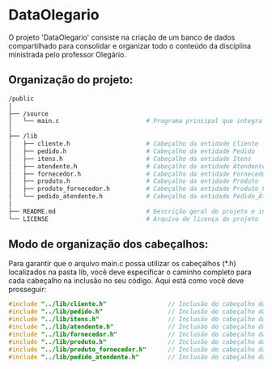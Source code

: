 # DataOlegario
O projeto 'DataOlegario' consiste na criação de um banco de dados compartilhado para consolidar e organizar todo o conteúdo da disciplina ministrada pelo professor Olegário.


## Organização do projeto:
```bash
/public
│
├── /source
│   └── main.c                        # Programa principal que integra todas os cabeçalhos
│
├── /lib
│   ├── cliente.h                     # Cabeçalho da entidade Cliente
│   ├── pedido.h                      # Cabeçalho da entidade Pedido
│   ├── itens.h                       # Cabeçalho da entidade Itens
│   ├── atendente.h                   # Cabeçalho da entidade Atendente
│   ├── fornecedor.h                  # Cabeçalho da entidade Fornecedor
│   ├── produto.h                     # Cabeçalho da entidade Produto
│   ├── produto_fornecedor.h          # Cabeçalho da entidade Produto_Fornecedor
│   └── pedido_atendente.h            # Cabeçalho da entidade Pedido_Atendente
│
├── README.md                         # Descrição geral do projeto e instruções de uso
└── LICENSE                           # Arquivo de licença do projeto
```
## Modo de organização dos cabeçalhos:
Para garantir que o arquivo main.c possa utilizar os cabeçalhos (*.h) localizados na pasta lib, você deve especificar o caminho completo para cada cabeçalho na inclusão no seu código. Aqui está como você deve prosseguir:
```c
#include "../lib/cliente.h"                 // Inclusão do cabeçalho da entidade Cliente
#include "../lib/pedido.h"                  // Inclusão do cabeçalho da entidade Pedido
#include "../lib/itens.h"                   // Inclusão do cabeçalho da entidade Itens
#include "../lib/atendente.h"               // Inclusão do cabeçalho da entidade Atendente
#include "../lib/fornecedor.h"              // Inclusão do cabeçalho da entidade Fornecedor
#include "../lib/produto.h"                 // Inclusão do cabeçalho da entidade Produto
#include "../lib/produto_fornecedor.h"      // Inclusão do cabeçalho da entidade Produto_Fornecedor
#include "../lib/pedido_atendente.h"        // Inclusão do cabeçalho da entidade Pedido_Atendente
```
